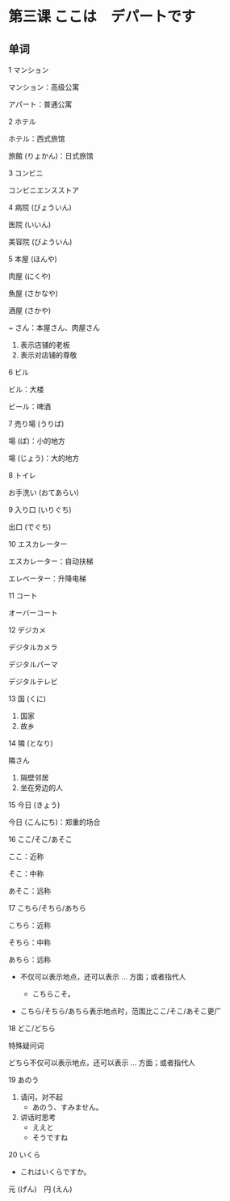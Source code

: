# 第三课 ここは　デパートです
## 单词
1 マンション

マンション：高级公寓

アパート：普通公寓

2 ホテル

ホテル：西式旅馆

旅館 (りょかん)：日式旅馆

3 コンビニ

コンビニエンスストア

4 病院 (びょういん)

医院 (いいん)

美容院 (びよういん)

5 本屋 (ほんや)

肉屋 (にくや)

魚屋 (さかなや)

酒屋 (さかや)

~ さん：本屋さん、肉屋さん

1. 表示店铺的老板
2. 表示对店铺的尊敬

6 ビル

ビル：大楼

ビール：啤酒

7 売り場 (うりば)

場 (ば)：小的地方

場 (じょう)：大的地方

8 トイレ

お手洗い (おてあらい)

9 入り口 (いりぐち)

出口 (でぐち)

10 エスカレーター

エスカレーター：自动扶梯

エレベーター：升降电梯


11 コート

オーバーコート

12 デジカメ

デジタルカメラ

デジタルパーマ

デジタルテレビ

13 国 (くに)

1. 国家
2. 故乡

14 隣 (となり)

隣さん

1. 隔壁邻居
2. 坐在旁边的人

15 今日 (きょう)

今日 (こんにち)：郑重的场合

16 ここ/そこ/あそこ

ここ：近称

そこ：中称

あそこ：远称

17 こちら/そちら/あちら

こちら：近称

そちら：中称

あちら：远称

* 不仅可以表示地点，还可以表示 ... 方面；或者指代人

    * こちらこそ。

* こちら/そちら/あちら表示地点时，范围比ここ/そこ/あそこ更广

18 どこ/どちら

特殊疑问词

どちら不仅可以表示地点，还可以表示 ... 方面；或者指代人

19 あのう

1. 请问，对不起
    * あのう、すみません。
2. 讲话时思考
    * ええと
    * そうですね
    
20 いくら

* これはいくらですか。

元 (げん)　円 (えん)





